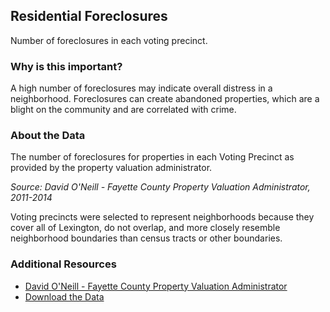 ## Residential Foreclosures
Number of foreclosures in each voting precinct.

### Why is this important?
A high number of foreclosures may indicate overall distress in a neighborhood. Foreclosures can create abandoned properties, which are a blight on the community and are correlated with crime.

### About the Data
The number of foreclosures for properties in each Voting Precinct as provided by the property valuation administrator.

_Source: David O'Neill - Fayette County Property Valuation Administrator, 2011-2014_

Voting precincts were selected to represent neighborhoods because they cover all of Lexington, do not overlap, and more closely resemble neighborhood boundaries than census tracts or other boundaries. 

### Additional Resources
+ [David O'Neill - Fayette County Property Valuation Administrator](http://www.fayette-pva.com/)
+ [Download the Data](http://www.civicdata.com/dataset/lexington-property-values/resource/e8427a07-406d-48c3-9beb-e3fa8141b686)

